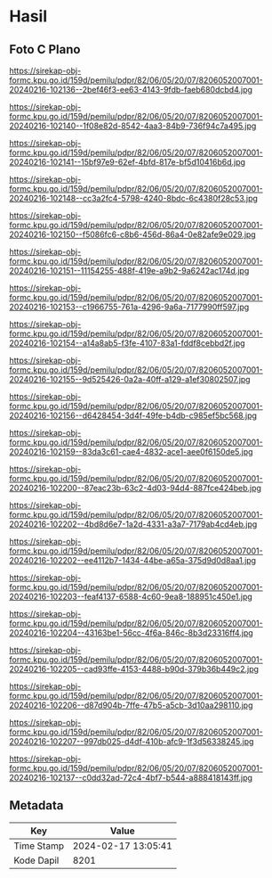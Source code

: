 # Hasil

## Foto C Plano

https://sirekap-obj-formc.kpu.go.id/159d/pemilu/pdpr/82/06/05/20/07/8206052007001-20240216-102136--2bef46f3-ee63-4143-9fdb-faeb680dcbd4.jpg

https://sirekap-obj-formc.kpu.go.id/159d/pemilu/pdpr/82/06/05/20/07/8206052007001-20240216-102140--1f08e82d-8542-4aa3-84b9-736f94c7a495.jpg

https://sirekap-obj-formc.kpu.go.id/159d/pemilu/pdpr/82/06/05/20/07/8206052007001-20240216-102141--15bf97e9-62ef-4bfd-817e-bf5d10416b6d.jpg

https://sirekap-obj-formc.kpu.go.id/159d/pemilu/pdpr/82/06/05/20/07/8206052007001-20240216-102148--cc3a2fc4-5798-4240-8bdc-6c4380f28c53.jpg

https://sirekap-obj-formc.kpu.go.id/159d/pemilu/pdpr/82/06/05/20/07/8206052007001-20240216-102150--f5086fc6-c8b6-456d-86a4-0e82afe9e029.jpg

https://sirekap-obj-formc.kpu.go.id/159d/pemilu/pdpr/82/06/05/20/07/8206052007001-20240216-102151--11154255-488f-419e-a9b2-9a6242ac174d.jpg

https://sirekap-obj-formc.kpu.go.id/159d/pemilu/pdpr/82/06/05/20/07/8206052007001-20240216-102153--c1966755-761a-4296-9a6a-7177990ff597.jpg

https://sirekap-obj-formc.kpu.go.id/159d/pemilu/pdpr/82/06/05/20/07/8206052007001-20240216-102154--a14a8ab5-f3fe-4107-83a1-fddf8cebbd2f.jpg

https://sirekap-obj-formc.kpu.go.id/159d/pemilu/pdpr/82/06/05/20/07/8206052007001-20240216-102155--9d525426-0a2a-40ff-a129-a1ef30802507.jpg

https://sirekap-obj-formc.kpu.go.id/159d/pemilu/pdpr/82/06/05/20/07/8206052007001-20240216-102156--d6428454-3d4f-49fe-b4db-c985ef5bc568.jpg

https://sirekap-obj-formc.kpu.go.id/159d/pemilu/pdpr/82/06/05/20/07/8206052007001-20240216-102159--83da3c61-cae4-4832-ace1-aee0f6150de5.jpg

https://sirekap-obj-formc.kpu.go.id/159d/pemilu/pdpr/82/06/05/20/07/8206052007001-20240216-102200--87eac23b-63c2-4d03-94d4-887fce424beb.jpg

https://sirekap-obj-formc.kpu.go.id/159d/pemilu/pdpr/82/06/05/20/07/8206052007001-20240216-102202--4bd8d6e7-1a2d-4331-a3a7-7179ab4cd4eb.jpg

https://sirekap-obj-formc.kpu.go.id/159d/pemilu/pdpr/82/06/05/20/07/8206052007001-20240216-102202--ee4112b7-1434-44be-a65a-375d9d0d8aa1.jpg

https://sirekap-obj-formc.kpu.go.id/159d/pemilu/pdpr/82/06/05/20/07/8206052007001-20240216-102203--feaf4137-6588-4c60-9ea8-188951c450e1.jpg

https://sirekap-obj-formc.kpu.go.id/159d/pemilu/pdpr/82/06/05/20/07/8206052007001-20240216-102204--43163be1-56cc-4f6a-846c-8b3d23316ff4.jpg

https://sirekap-obj-formc.kpu.go.id/159d/pemilu/pdpr/82/06/05/20/07/8206052007001-20240216-102205--cad93ffe-4153-4488-b90d-379b36b449c2.jpg

https://sirekap-obj-formc.kpu.go.id/159d/pemilu/pdpr/82/06/05/20/07/8206052007001-20240216-102206--d87d904b-7ffe-47b5-a5cb-3d10aa298110.jpg

https://sirekap-obj-formc.kpu.go.id/159d/pemilu/pdpr/82/06/05/20/07/8206052007001-20240216-102207--997db025-d4df-410b-afc9-1f3d56338245.jpg

https://sirekap-obj-formc.kpu.go.id/159d/pemilu/pdpr/82/06/05/20/07/8206052007001-20240216-102137--c0dd32ad-72c4-4bf7-b544-a888418143ff.jpg


## Metadata

| Key        | Value               |
| ---------- | ------------------- |
| Time Stamp | 2024-02-17 13:05:41 |
| Kode Dapil | 8201                |



